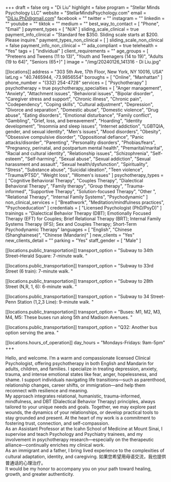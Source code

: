 +++
draft = false
org = "Di Liu"
highlight = false
program = "Stellar Minds Psychology LLC"
website = "StellarMindsPsychology.com"
email = "DiLiu.PhD@gmail.com"
facebook = ""
twitter = ""
instagram = ""
linkedin = ""
youtube = ""
tiktok = ""
medium = ""
best_way_to_contact = [ "Phone", "Email" ]
payment_types = [ "N/A" ]
sliding_scale_clinical = true
payment_info_clinical = "Standard fee $350. Sliding scale starts at $200.  Please inquire."
payment_types_non_clinical = [ ]
sliding_scale_non_clinical = false
payment_info_non_clinical = ""
ada_compliant = true
telehealth = "Yes"
tags = [ "individual" ]
client_requirements = ""
age_groups = [
  "Preteens and Tweens (11 to 13)",
  "Youth and Teenagers (14 to 19)",
  "Adults (19 to 64)",
  "Seniors (65+)"
]
image = "/img/20240126_141316 - Di Liu.jpg"

[[locations]]
address = "303 5th Ave, 17th Floor, New York, NY 10016, USA"
latLng = "40.7465944, -73.9856554"
boroughs = [ "Online", "Manhattan" ]
phone_number = "(332) 254-4728"
services = [ "Psychotherapy" ]
psychotherapy = true
psychotherapy_specialties = [
  "Anger management",
  "Anxiety",
  "Attachment issues",
  "Behavioral issues",
  "Bipolar disorder",
  "Caregiver stress and support",
  "Chronic illness",
  "Chronic pain",
  "Codependency",
  "Coping skills",
  "Cultural adjustment",
  "Depression",
  "Divorce and separation",
  "Domestic abuse",
  "Domestic violence",
  "Drug abuse",
  "Eating disorders",
  "Emotional disturbance",
  "Family conflict",
  "Gambling",
  "Grief, loss, and bereavement",
  "Hoarding",
  "Identity development",
  "Insomnia and sleep issues",
  "Internet addiction",
  "LGBTQIA, gender, and sexual identity",
  "Men's issues",
  "Mood disorders",
  "Obesity",
  "Obsessive compulsive disorder",
  "Oppositional defiance",
  "Panic attacks/disorder",
  "Parenting",
  "Personality disorders",
  "Phobias/fears",
  "Pregnancy, perinatal, and postpartum mental health",
  "Premarital/marital",
  "Racial and cultural identity",
  "Relationship issues",
  "Schizophrenia",
  "Self-esteem",
  "Self-harming",
  "Sexual abuse",
  "Sexual addiction",
  "Sexual harassment and assault",
  "Sexual health/dysfunction",
  "Spirituality",
  "Stress",
  "Substance abuse",
  "Suicidal ideation",
  "Teen violence",
  "Trauma/PTSD",
  "Weight loss",
  "Women's issues"
]
psychotherapy_types = [
  "Cognitive Behavioral Therapy",
  "Couples Therapy",
  "Dialectical Behavioral Therapy",
  "Family therapy",
  "Group therapy",
  "Trauma-informed",
  "Supportive Therapy",
  "Solution-focused Therapy",
  "Other ",
  "Relational Therapy",
  "Internal Family Systems",
  "Psychodynamic"
]
non_clinical_services = [
  "Breathwork",
  "Meditation/mindfulness practices",
  "Psychoeducation"
]
credentials = [ "Licensed Psychologist (PhD/PsyD)" ]
trainings = "Dialectical Behavior Therapy (DBT);  Emotionally Focused Therapy (EFT) for Couples;  Brief Relational Therapy (BRT);  Internal Family Systems Therapy (IFS);  Sex and Couples Therapy;  Short-Term Psychodynamic Therapy"
languages = [ "English", "Chinese (Shanghainese)", "Chinese (Mandarin)" ]
new_clients = "Yes"
new_clients_detail = ""
parking = "Yes"
staff_gender = [ "Male" ]

  [[locations.public_transportation]]
  transport_option = "Subway to 34th Street–Herald Square: 7-minute walk. "

  [[locations.public_transportation]]
  transport_option = "Subway to 33rd Street (6 train): 7-minute walk. "

  [[locations.public_transportation]]
  transport_option = "Subway to 28th Street (N,R, 1, 6): 6-minute walk.  "

  [[locations.public_transportation]]
  transport_option = "Subway to 34 Street-Penn Station (1,2,3 Line): 9-minute walk.  "

  [[locations.public_transportation]]
  transport_option = "Buses: M1, M2, M3, M4, M5: These buses run along 5th and Madison Avenues.  "

  [[locations.public_transportation]]
  transport_option = "Q32: Another bus option serving the area. "

  [[locations.hours_of_operation]]
  day_hours = "Mondays-Fridays: 9am-5pm"
+++


Hello, and welcome. I’m a warm and compassionate licensed Clinical Psychologist, offering psychotherapy in both English and Mandarin for adults, children, and families. I specialize in treating depression, anxiety, trauma, and intense emotional states like fear, anger, hopelessness, and shame. I support individuals navigating life transitions—such as parenthood, relationship changes, career shifts, or immigration—and help them reconnect with resilience and meaning. <br>
My approach integrates relational, humanistic, trauma-informed, mindfulness, and DBT (Dialectical Behavior Therapy) principles, always tailored to your unique needs and goals. Together, we may explore past wounds, the dynamics of your relationships, or develop practical tools to stay grounded and present. At the heart of my work is a commitment to fostering trust, connection, and self-compassion. <br>
As an Assistant Professor at the Icahn School of Medicine at Mount Sinai, I supervise and teach Psychology and Psychiatry trainees, and my involvement in psychotherapy research—especially on the therapeutic alliance—continually enriches my clinical work. <br>
As an immigrant and a father, I bring lived experience to the complexities of cultural adaptation, identity, and caregiving. 如果您希望用母语交流，我也提供普通话的心理治疗。 <br>
It would be my honor to accompany you on your path toward healing, growth, and greater authenticity. <br>
